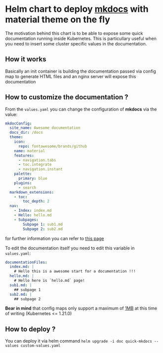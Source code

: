 # Helm chart to deploy [mkdocs](https://www.mkdocs.org/) with material theme on the fly
The motivation behind this chart is to be able to expose some quick documentation running inside Kubernetes. This is particullary useful when you need to insert some cluster specific values in the documentation.

## How it works
Basically an init container is building the documentation passed via config map to generate HTML files and an nginx server will expose this documentation

## How to customize the documentation ?
From the `values.yaml` you can change the configuration of **mkdocs** via the value:

```yaml
mkdocConfig:
  site_name: Awesome documentation
  docs_dir: /docs
  theme:
    icon:
      repo: fontawesome/brands/github
    name: material
    features:
      - navigation.tabs
      - toc.integrate
      - navigation.instant
    palette:
      primary: blue
    plugins:
      - search
  markdown_extensions:
    - toc:
        toc_depth: 2
  nav:
    - Index: index.md
    - Hello: hello.md
    - Subpages:
        Subpage 1: sub1.md
        Subpage 2: sub2.md
```
for further information you can refer to [this page](https://www.mkdocs.org/user-guide/configuration/)

To edit the documentation itself you need to edit this variable in `values.yaml`:
```yaml
documentationFiles:
  index.md: |
    # Hello this is a awesome start for a documentation !!!
  hello.md: |
    # Hello here is `hello.md` page!
  sub1.md: |
    ## subpage 1
  sub2.md: |
    ## subpage 2
```
**Bear in mind** that config maps only support a maximum of [1MB](https://kubernetes.io/docs/concepts/configuration/configmap/#:~:text=A%20ConfigMap%20is%20not%20designed,separate%20database%20or%20file%20service.) at this time of writing (Kubernetes <= 1.21.0)

## How to deploy ?
You can deploy it via helm command `helm upgrade -i doc quick-mkdocs --values custom-values.yaml`


